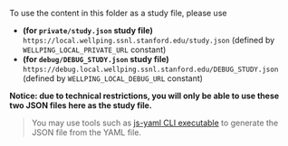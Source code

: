 To use the content in this folder as a study file, please use

- **(for `private/study.json` study file)** `https://local.wellping.ssnl.stanford.edu/study.json` (defined by `WELLPING_LOCAL_PRIVATE_URL` constant)
- **(for `debug/DEBUG_STUDY.json` study file)** `https://debug.local.wellping.ssnl.stanford.edu/DEBUG_STUDY.json` (defined by `WELLPING_LOCAL_DEBUG_URL` constant)

**Notice: due to technical restrictions, you will only be able to use these two JSON files here as the study file.**

> You may use tools such as [js-yaml CLI executable](https://github.com/nodeca/js-yaml#cli-executable) to generate the JSON file from the YAML file.
